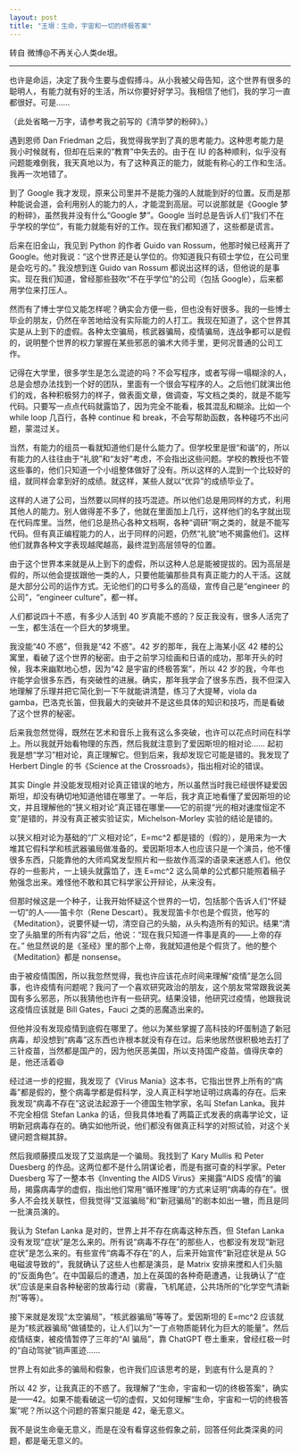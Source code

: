 ```yaml
---
layout: post
title: "王垠：生命，宇宙和一切的终极答案"
--- 
```


转自 微博@不再关心人类de垠。

---

也许是命运，决定了我今生要与虚假搏斗。从小我被父母告知，这个世界有很多的聪明人，有能力就有好的生活，所以你要好好学习。我相信了他们，我的学习一直都很好。可是……

（此处省略一万字，请参考我之前写的《清华梦的粉碎》。）

遇到恩师 Dan Friedman 之后，我觉得我学到了真的思考能力。这种思考能力是我小时候就有，但却在后来的“教育”中失去的。由于在 IU 的各种顺利，似乎没有问题能难倒我，我天真地以为，有了这种真正的能力，就能有称心的工作和生活。我再一次地错了。

到了 Google 我才发现，原来公司里并不是能力强的人就能到好的位置。反而是那种能说会道，会利用别人的能力的人，才能混到高层。可以说那就是《Google 梦的粉碎》，虽然我并没有什么“Google 梦”。Google 当时总是告诉人们“我们不在乎学校的学位”，有能力就能有好的工作。现在我们都知道了，这些都是谎言。

后来在旧金山，我见到 Python 的作者 Guido van Rossum，他那时候已经离开了 Google。他对我说：“这个世界还是认学位的。你知道我只有硕士学位，在公司里是会吃亏的。” 我没想到连 Guido van Rossum 都说出这样的话，但他说的是事实。现在我们知道，曾经那些鼓吹“不在乎学位”的公司（包括 Google），后来都用学位来打压人。

然而有了博士学位又能怎样呢？确实会方便一些，但也没有好很多。我的一些博士毕业的朋友，仍然在辛苦地给没有实际能力的人打工。我现在知道了，这个世界其实是从上到下的虚假。各种太空骗局，核武器骗局，疫情骗局，连战争都可以是假的，说明整个世界的权力掌握在某些邪恶的骗术大师手里，更何况普通的公司工作。

记得在大学里，很多学生是怎么混迹的吗？不会写程序，或者写得一塌糊涂的人，总是会想办法找到一个好的团队，里面有一个很会写程序的人。之后他们就演出他们的戏，各种积极努力的样子，做表面文章，做调查，写文档之类的，就是不能写代码。只要写一点点代码就露馅了，因为完全不能看，极其混乱和糊涂。比如一个 while loop 几百行，各种 continue 和 break，不会写帮助函数，各种碰巧不出问题，蒙混过关。

当然，有能力的组员一看就知道他们是什么能力了。但学校里是很“和谐”的，所以有能力的人往往由于“礼貌”和“友好”考虑，不会指出这些问题。学校的教授也不管这些事的，他们只知道一个小组整体做好了没有。所以这样的人混到一个比较好的组，就同样会拿到好的成绩。就这样，某些人就以“优异”的成绩毕业了。

这样的人进了公司，当然要以同样的技巧混迹。所以他们总是用同样的方式，利用其他人的能力。别人做得差不多了，他就在里面加上几行，这样他们的名字就出现在代码库里。当然，他们总是热心各种文档啊，各种“调研”啊之类的，就是不能写代码。但有真正编程能力的人，出于同样的问题，仍然“礼貌”地不揭露他们。这样他们就靠各种文字表现越爬越高，最终混到高层领导的位置。

由于这个世界本来就是从上到下的虚假，所以这种人总是能被提拔的。因为高层是假的，所以他会提拔跟他一类的人，只要他能骗那些具有真正能力的人干活。这就是大部分公司的运作方式。无论他们的口号多么的高级，宣传自己是“engineer 的公司”，“engineer culture”，都一样。

人们都说四十不惑，有多少人活到 40 岁真能不惑的？反正我没有，很多人活完了一生，都生活在一个巨大的梦境里。

我没能“40 不惑”，但我是“42 不惑”。42 岁的那年，我在上海某小区 42 楼的公寓里，看破了这个世界的秘密。由于之前学习绘画和日语的成功，那年开头的时候，我本来幽默地心想，因为“42 是宇宙的终极答案”，所以 42 岁的我，今年也许能学会很多东西，有突破性的进展。确实，那年我学会了很多东西，我不但深入地理解了乐理并把它简化到一下午就能讲清楚，练习了大提琴，viola da gamba，巴洛克长笛，但我最大的突破并不是这些具体的知识和技巧，而是看破了这个世界的秘密。

后来我忽然觉得，既然在艺术和音乐上我有这么多突破，也许可以花点时间在科学上。所以我就开始看物理的东西，然后我就注意到了爱因斯坦的相对论…… 起初我是想“学习”相对论，真正理解它。但到后来，我却发现它可能是错的。我发现了 Herbert Dingle 的书《Science at the Crossroads》，指出相对论的错误。

其实 Dingle 并没能发现相对论真正错误的地方，所以虽然当时我已经很怀疑爱因斯坦，却没有确切地知道他错在哪里了。一年后，我才真正地看懂了爱因斯坦的论文，并且理解他的“狭义相对论”真正错在哪里——它的前提“光的相对速度恒定不变”是错的，并没有真正被实验证实，Michelson-Morley 实验的结论是错的。

以狭义相对论为基础的“广义相对论”，E=mc^2 都是错的（假的），是用来为一大堆其它假科学和核武器骗局做准备的。爱因斯坦本人也应该只是一个演员，他不懂很多东西，只能靠他的大师鸡窝发型照片和一些故作高深的语录来迷惑人们。他仅存的一些影片，一上镜头就露馅了，连 E=mc^2 这么简单的公式都只能照着稿子勉强念出来。难怪他不敢和其它科学家公开辩论，从来没有。

但那时候这是一个种子，让我开始怀疑这个世界的一切，包括那个告诉人们“怀疑一切”的人——笛卡尔（Rene Descart）。我发现笛卡尔也是个假货，他写的《Meditation》，说要怀疑一切，清空自己的头脑，从头构造所有的知识。结果“清空了头脑里的所有内容”之后，他说：“现在我只知道一件事是真的——上帝的存在。” 他显然说的是《圣经》里的那个上帝，我就知道他是个假货了。他的整个《Meditation》都是 nonsense。

由于被疫情围困，所以我忽然觉得，我也许应该花点时间来理解“疫情”是怎么回事，也许疫情有问题呢？我问了一个喜欢研究政治的朋友，这个朋友常常跟我说美国有多么邪恶，所以我猜他也许有一些研究。结果没错，他研究过疫情，他跟我说这疫情应该就是 Bill Gates，Fauci 之类的恶魔造出来的。

但他并没有发现疫情到底假在哪里了。他以为某些掌握了高科技的坏蛋制造了新冠病毒，却没想到“病毒”这东西也许根本就没有存在过。后来他居然很积极地去打了三针疫苗，当然都是国产的，因为他厌恶美国，所以支持国产疫苗。值得庆幸的是，他还活着😄

经过进一步的挖掘，我发现了《Virus Mania》这本书，它指出世界上所有的“病毒”都是假的，整个病毒学都是假科学，没人真正科学地证明过病毒的存在。后来我发现“病毒不存在”这说法起源于一个德国生物学家，名叫 Stefan Lanka。我并不完全相信 Stefan Lanka 的话，但我具体地看了两篇正式发表的病毒学论文，证明新冠病毒存在的。确实如他所说，他们都没有做真正科学的对照试验，对这个关键问题含糊其辞。

然后我顺藤摸瓜发现了艾滋病是一个骗局。我找到了 Kary Mullis 和 Peter Duesberg 的作品。这两位都不是什么阴谋论者，而是有据可查的科学家。Peter Duesberg 写了一整本书《Inventing the AIDS Virus》来揭露“AIDS 疫情”的骗局，揭露病毒学的虚假，指出他们常用“循环推理”的方式来证明“病毒的存在”。很多人不会找关联性，但我觉得“艾滋骗局”和“新冠骗局”的剧本如出一辙，而且是同一批演员演的。

我认为 Stefan Lanka 是对的，世界上并不存在病毒这种东西，但 Stefan Lanka 没有发现“症状”是怎么来的。所有说“病毒不存在”的那些人，也都没有发现“新冠症状”是怎么来的。有些宣传“病毒不存在”的人，后来开始宣传“新冠症状是从 5G 电磁波导致的”，我就确认了这些人也都是演员，是 Matrix 安排来搅和人们头脑的“反面角色”。在中国最后的遭遇，加上在英国的各种奇葩遭遇，让我确认了“症状”应该是来自各种秘密的放毒行动（雾霾，飞机尾迹，公共场所的“化学空气清新剂”等等）。

接下来就是发现“太空骗局”，“核武器骗局”等等了。爱因斯坦的 E=mc^2 应该就是为“核武器骗局”做铺垫的，让人们以为“一丁点物质能转化为巨大的能量”。然后疫情结束，被疫情暂停了三年的“AI 骗局”，靠 ChatGPT 卷土重来，曾经红极一时的“自动驾驶”销声匿迹……

世界上有如此多的骗局和假象，也许我们应该思考的是，到底有什么是真的？

所以 42 岁，让我真正的不惑了。我理解了“生命，宇宙和一切的终极答案”，确实是——42。如果不能看破这一切的虚假，又如何理解“生命，宇宙和一切的终极答案”呢？所以这个问题的答案只能是 42，毫无意义。

我不是说生命毫无意义，而是在没有看穿这些假象之前，回答任何此类深奥的问题，都是毫无意义的。

